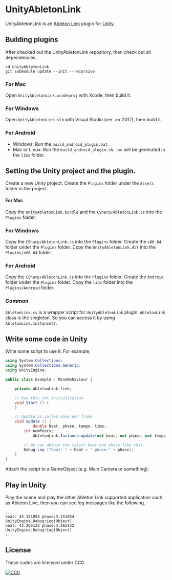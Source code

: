# UnityAbletonLink

UnityAbletonLink is an [Ableton Link](https://github.com/Ableton/link) plugin for [Unity](https://unity3d.com).

## Building plugins

After checked out the UnityAbletonLink repository, then check out all dependencies.

```
cd UnityAbletonLink
git submodule update --init --recursive
```

### For Mac
Open `UnityAbletonLink.xcodeproj` with Xcode, then build it.

### For Windows
Open `UnityAbletonLink.sln` with Visual Studio (ver. >= 2017), then build it.

### For Android
* Windows:  Run the `build_android_plugin.bat`.
* Mac or Linux: Run the `build_android_plugin.sh`.
`.so` will be generated in the `libs` folder.

## Setting the Unity project and the plugin.

Create a new Unity project.
Create the `Plugins` folder under the `Assets` folder in the project.

#### For Mac

Copy the `UnityAbletonLink.bundle` and the `CSharp/AbletonLink.cs` into the `Plugins` folder.

### For Windows

Copy the `CSharp/AbletonLink.cs` into the `Plugins` folder.
Create the `x86_64` folder under the `Plugins` folder.
Copy the `UnityAbletonLink.dll` into the `Plugins/x86_64` folder.

### For Android
Copy the `CSharp/AbletonLink.cs` into the `Plugins` folder.
Create the `Android` folder under the `Plugins` folder.
Copy the `libs` folder into the `Plugins/Android` folder.

### Common
`AbletonLink.cs` is a wrapper script for `UnityAbletonLink` plugin.
`AbletonLink` class is the singleton. So you can access it by using `AbletonLink.Instance()`.

## Write some code in Unity
Write some script to use it.
For example,

```Example.cs
using System.Collections;
using System.Collections.Generic;
using UnityEngine;

public class Example : MonoBehaviour {

	private AbletonLink link;

	// Use this for initialization
	void Start () {
	}

	// Update is called once per frame
	void Update () {
        	double beat, phase, tempo, time;
		int numPeers;
        	AbletonLink.Instance.update(out beat, out phase, out tempo, out time, out numPeers);

		// We can obtain the latest beat and phase like this.
		Debug.Log ("beat: " + beat + " phase:" + phase);
	}
}
```

Attach the script to a GameObject (e.g. Main Camera or something).

## Play in Unity
Play the scene and play the other Ableton Link supported application such as Ableton Live, then you can see log messages like the following.
```
...
beat: 43.151854 phase:3.151854
UnityEngine.Debug:Log(Object)
beat: 43.265132 phase:3.265132
UnityEngine.Debug:Log(Object)
...
```

## License

These codes are licensed under CC0.

[![CC0](http://i.creativecommons.org/p/zero/1.0/88x31.png "CC0")](http://creativecommons.org/publicdomain/zero/1.0/deed)
